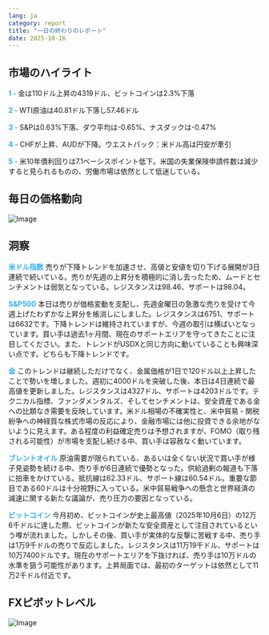 ```yaml
---
lang: ja
category: report
title: "一日の終わりのレポート"
date: 2025-10-16
---
```



<h2>市場のハイライト</h2>
<strong style="color: #2caef7;">1 - </strong> 金は110ドル上昇の4319ドル、ビットコインは2.3%下落

<strong style="color: #2caef7;">2 - </strong> WTI原油は40.81ドル下落し57.46ドル

<strong style="color: #2caef7;">3 - </strong> S&Pは0.63%下落、ダウ平均は-0.65%、ナスダックは-0.47%

<strong style="color: #2caef7;">4 - </strong> CHFが上昇、AUDが下降。ウエストパック：米ドル高は円安が牽引

<strong style="color: #2caef7;">5 - </strong> 米10年債利回りは7.1ベーシスポイント低下。米国の失業保険申請件数は減少すると見られるものの、労働市場は依然として低迷している。



<h2>毎日の価格動向</h2>
<img src="https://markleighedu.github.io/img/Oct-2025/16-Oct-2025/price.jpg" alt="Image"/>

<h2>洞察</h2>
<strong style="color: #2caef7;">米ドル指数</strong> 売りが下降トレンドを加速させ、高値と安値を切り下げる展開が3日連続で続いている。売りが先週の上昇分を積極的に消し去ったため、ムードとセンチメントは弱気となっている。レジスタンスは98.46、サポートは98.04。

<strong style="color: #2caef7;">S&P500</strong> 本日は売りが価格変動を支配し、先週金曜日の急激な売りを受けて今週上げたわずかな上昇分を帳消しにしました。レジスタンスは6751、サポートは6632です。下降トレンドは維持されていますが、今週の取引は横ばいとなっています。買い手は過去1ヶ月間、現在のサポートエリアを守ってきたことに注目してください。また、トレンドがUSDXと同じ方向に動いていることも興味深い点です。どちらも下降トレンドです。

<strong style="color: #2caef7;">金</strong> このトレンドは継続しただけでなく、金属価格が1日で120ドル以上上昇したことで勢いを増しました。週初に4000ドルを突破した後、本日は4日連続で最高値を更新しました。レジスタンスは4327ドル、サポートは4203ドルです。テクニカル指標、ファンダメンタルズ、そしてセンチメントは、安全資産である金への比類なき需要を反映しています。米ドル相場の不確実性と、米中貿易・関税紛争への神経質な株式市場の反応により、金融市場には他に投資できる余地がないように見えます。ある程度の利益確定売りは予想されますが、FOMO（取り残される可能性）が市場を支配し続ける中、買い手は容赦なく動いています。

<strong style="color: #2caef7;">ブレントオイル</strong> 原油需要が限られている、あるいは全くない状況で買い手が様子見姿勢を続ける中、売り手が6日連続で優勢となった。供給過剰の報道も下落に拍車をかけている。抵抗線は62.33ドル、サポート線は60.54ドル。重要な節目である60ドルは十分視野に入っている。米中貿易戦争への懸念と世界経済の減速に関する新たな議論が、売り圧力の要因となっている。

<strong style="color: #2caef7;">ビットコイン</strong> 今月初め、ビットコインが史上最高値（2025年10月6日）の12万6千ドルに達した際、ビットコインが新たな安全資産として注目されているという噂が流れました。しかしその後、買い手が実体的な反撃に苦戦する中、売り手は1万9千ドルの売りで反応しました。レジスタンスは11万19千ドル、サポートは10万7400ドルです。現在のサポートエリアを下抜ければ、売り手は10万ドルの水準を狙う可能性があります。上昇局面では、最初のターゲットは依然として11万2千ドル付近です。



<h2>FXピボットレベル</h2>
<img src="https://markleighedu.github.io/img/Oct-2025/16-Oct-2025/pivot.jpg" alt="Image"/>